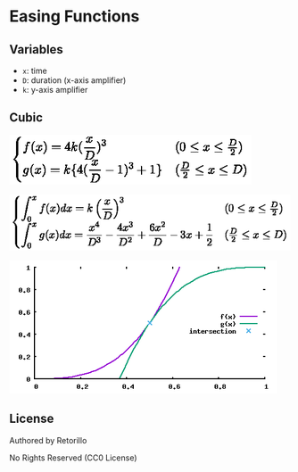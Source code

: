 # Easing Functions

## Variables

- `x`: time
- `D`: duration (x-axis amplifier)
- `k`: y-axis amplifier

## Cubic

![cubic formula](cubic_formula.png)

![cubic formula integral](cubic_formula_int.png)

![cubic graph](cubic.png)


## License

Authored by Retorillo

No Rights Reserved (CC0 License)

